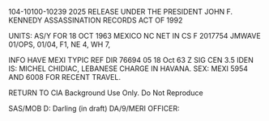 104-10100-10239
2025 RELEASE UNDER THE PRESIDENT JOHN F. KENNEDY ASSASSINATION RECORDS ACT OF 1992

UNITS: AS/Y FOR
18 OCT 1963
MEXICO
NC NET
IN CS F
2017754
JMWAVE
01/OPS, 01/04, F1, NE 4, WH 7,

INFO HAVE
MEXI
TYPIC
REF
DIR 76694
05
18 Oct 63
Z
SIG CEN
3.5
IDEN IS: MICHEL CHIDIAC, LEBANESE CHARGE IN HAVANA. SEX:
MEXI 5954 AND 6008 FOR RECENT TRAVEL.

RETURN TO CIA
Background Use Only.
Do Not Reproduce

SAS/MOB D: Darling (in draft)
DA/9/MERI
OFFICER:

